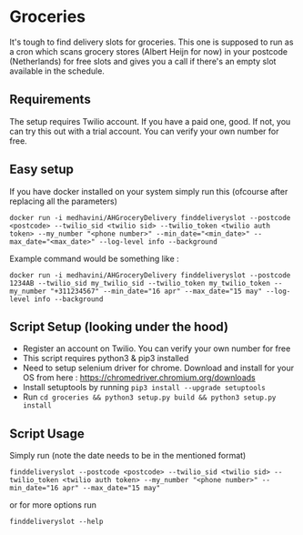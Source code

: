 # Groceries

It's tough to find delivery slots for groceries. This one is supposed to run as a cron which scans grocery stores (Albert Heijn for now) in your postcode (Netherlands) for free slots and gives you a call if there's an empty slot available in the schedule.


## Requirements

The setup requires Twilio account. If you have a paid one, good. If not, you can try this out with a trial account. You can verify your own number for free.

## Easy setup 

If you have docker installed on your system simply run this (ofcourse after replacing all the parameters)

```
docker run -i medhavini/AHGroceryDelivery finddeliveryslot --postcode <postcode> --twilio_sid <twilio sid> --twilio_token <twilio auth token> --my_number "<phone number>" --min_date="<min_date>" --max_date="<max_date>" --log-level info --background
```

Example command would be something like : 

```
docker run -i medhavini/AHGroceryDelivery finddeliveryslot --postcode 1234AB --twilio_sid my_twilio_sid --twilio_token my_twilio_token --my_number "+311234567" --min_date="16 apr" --max_date="15 may" --log-level info --background
```

## Script Setup (looking under the hood)

- Register an account on Twilio. You can verify your own number for free
- This script requires python3 & pip3 installed
- Need to setup selenium driver for chrome. Download and install for your OS from here : https://chromedriver.chromium.org/downloads
- Install setuptools by running `pip3 install --upgrade setuptools`
- Run `cd groceries && python3 setup.py build && python3 setup.py install`

## Script Usage

Simply run (note the date needs to be in the mentioned format)

`finddeliveryslot --postcode <postcode> --twilio_sid <twilio sid> --twilio_token <twilio auth token> --my_number "<phone number>" --min_date="16 apr" --max_date="15 may"`

or for more options run 

`finddeliveryslot --help`
